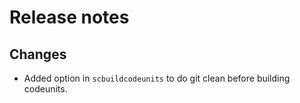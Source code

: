# Release notes

## Changes

- Added option in `scbuildcodeunits` to do git clean before building codeunits.
